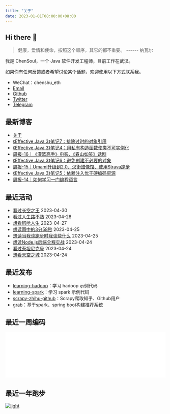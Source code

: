 ```yaml
---
title: "关于"
date: 2023-01-01T08:00:00+08:00
---
```


<!-- readme starts -->

## Hi there 👋

> 健康，爱情和使命，按照这个顺序，其它的都不重要。 ------ 纳瓦尔

我是 ChenSoul，一个 Java 软件开发工程师，目前工作在武汉。

如果你有任何反馈或者希望讨论某个话题，欢迎使用以下方式联系我。

- WeChat：chenshu_eth
- [Email](mailto:chensoul.eth@gmail.com)
- [Github](https://github.com/chensoul)
- [Twitter](https://twitter.com/chensoul_eth)
- [Telegram](https://t.me/chensoul_share)

## 最新博客

<!-- blog starts -->
- [关于](https://blog.chensoul.com/about/)
- [《Effective Java 3》笔记7：排除过时的对象引用](https://blog.chensoul.com/posts/2023/05/05/eliminate-obsolete-object-references/)
- [《Effective Java 3》笔记4：用私有构造函数使类不可实例化](https://blog.chensoul.com/posts/2023/05/05/enforce-noninstantiability-with-a-private-constructor/)
- [周报-16｜《灌篮高手》电影、《春山如笑》话剧](https://blog.chensoul.com/posts/2023/04/25/weekly_review_16/)
- [《Effective Java 3》笔记6：避免创建不必要的对象](https://blog.chensoul.com/posts/2023/04/24/avoid-creating-unnecessary-objects/)
- [周报-15｜Umami升级到2.0、汉街蜡像馆、使用Strava跑步](https://blog.chensoul.com/posts/2023/04/18/weekly_review_15/)
- [《Effective Java 3》笔记5：依赖注入优于硬编码资源](https://blog.chensoul.com/posts/2023/04/17/prefer-dependency-injection-to-hardwiring-resources/)
- [周报-14｜如何学习一门编程语言](https://blog.chensoul.com/posts/2023/04/13/weekly_review_14/)
<!-- blog ends -->

## 最近活动

<!-- douban starts -->
- [看过长空之王](http://movie.douban.com/subject/35209731/) 2023-04-30
- [看过人生路不熟](http://movie.douban.com/subject/35653205/) 2023-04-28
- [想看怒呛人生](http://movie.douban.com/subject/35413042/) 2023-04-27
- [想读雨中的3分58秒](https://book.douban.com/subject/7916024/) 2023-04-25
- [想读当我谈跑步时我谈些什么](https://book.douban.com/subject/3369600/) 2023-04-25
- [想读Node.js后端全程实战](https://book.douban.com/subject/36374893/) 2023-04-24
- [看过泰坦尼克号](http://movie.douban.com/subject/1292722/) 2023-04-24
- [想看天空之城](http://movie.douban.com/subject/1291583/) 2023-04-24
<!-- douban ends -->


## 最近发布

<!-- recent_releases starts -->
- [learning-hadoop](https://github.com/chensoul/learning-hadoop/releases/tag/v0.0.1)：学习 hadoop 示例代码
- [learning-spark](https://github.com/chensoul/learning-spark/releases/tag/v0.0.1)：学习 spark 示例代码
- [scrapy-zhihu-github](https://github.com/chensoul/scrapy-zhihu-github/releases/tag/v0.0.1)：Scrapy爬取知乎、Github用户
- [grab](https://github.com/chensoul/grab/releases/tag/v0.0.1)：基于spark、spring boot构建推荐系统
<!-- recent_releases ends -->


## 最近一周编码

![light](https://raw.githubusercontent.com/chensoul/chensoul/main/images/wakatime_weekly_language_stats.svg#gh-light-mode-only)

## 最近一年跑步

[![light](https://raw.githubusercontent.com/chensoul/running_page/master/assets/github_2023.svg#gh-light-mode-only)](https://run.chensoul.com)

<!-- readme ends -->
